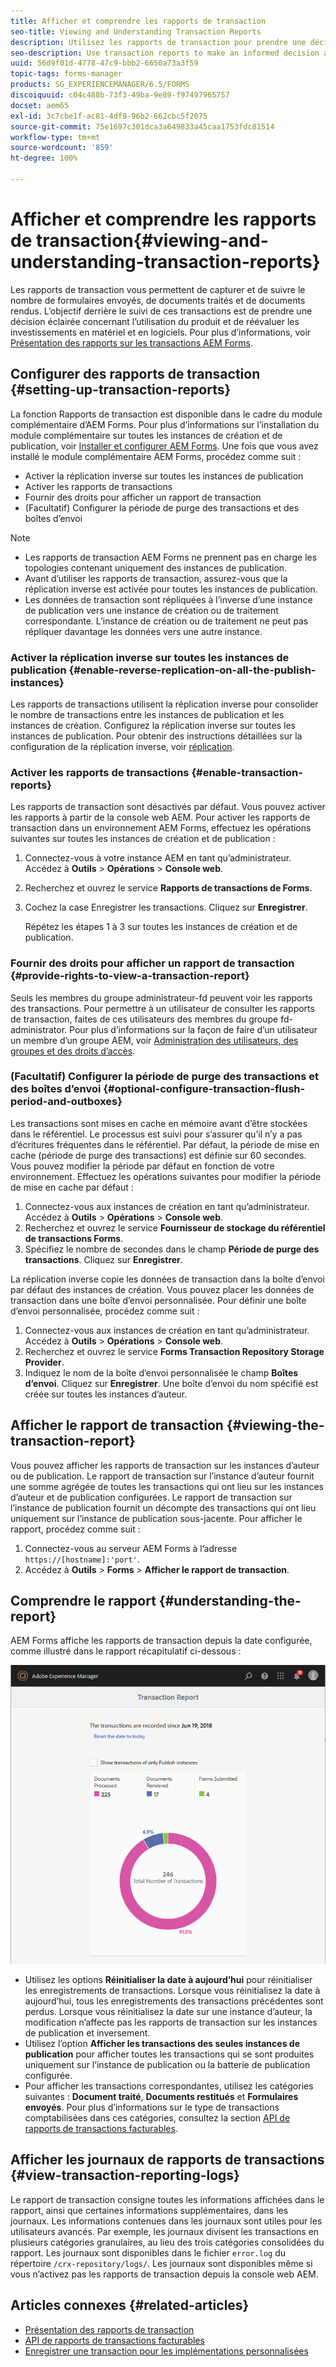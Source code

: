 ```yaml
---
title: Afficher et comprendre les rapports de transaction
seo-title: Viewing and Understanding Transaction Reports
description: Utilisez les rapports de transaction pour prendre une décision éclairée sur l’utilisation du produit et rééquilibrer les investissements en matériel et en logiciels.
seo-description: Use transaction reports to make an informed decision about the product usage and rebalancing investments in hardware and software.
uuid: 56d9f01d-4778-47c9-bbb2-6650a73a3f59
topic-tags: forms-manager
products: SG_EXPERIENCEMANAGER/6.5/FORMS
discoiquuid: c04c488b-73f3-49ba-9e89-f97497965757
docset: aem65
exl-id: 3c7cbe1f-ac81-4df9-96b2-662cbc5f2075
source-git-commit: 75e1697c301dca3a649833a45caa1753fdc81514
workflow-type: tm+mt
source-wordcount: '859'
ht-degree: 100%

---
```


# Afficher et comprendre les rapports de transaction{#viewing-and-understanding-transaction-reports}

Les rapports de transaction vous permettent de capturer et de suivre le nombre de formulaires envoyés, de documents traités et de documents rendus. L’objectif derrière le suivi de ces transactions est de prendre une décision éclairée concernant l’utilisation du produit et de réévaluer les investissements en matériel et en logiciels. Pour plus d’informations, voir [Présentation des rapports sur les transactions AEM Forms](../../forms/using/transaction-reports-overview.md).

## Configurer des rapports de transaction  {#setting-up-transaction-reports}

La fonction Rapports de transaction est disponible dans le cadre du module complémentaire d’AEM Forms. Pour plus d’informations sur l’installation du module complémentaire sur toutes les instances de création et de publication, voir [Installer et configurer AEM Forms](/help/forms/using/installing-configuring-aem-forms-osgi.md). Une fois que vous avez installé le module complémentaire AEM Forms, procédez comme suit :

* Activer la réplication inverse sur toutes les instances de publication
* Activer les rapports de transactions
* Fournir des droits pour afficher un rapport de transaction
* (Facultatif) Configurer la période de purge des transactions et des boîtes d’envoi [](/help/forms/using/installing-configuring-aem-forms-osgi.md)

>[!NOTE]
>
>* Les rapports de transaction AEM Forms ne prennent pas en charge les topologies contenant uniquement des instances de publication.
>* Avant d’utiliser les rapports de transaction, assurez-vous que la réplication inverse est activée pour toutes les instances de publication.
>* Les données de transaction sont répliquées à l’inverse d’une instance de publication vers une instance de création ou de traitement correspondante. L’instance de création ou de traitement ne peut pas répliquer davantage les données vers une autre instance.
>


### Activer la réplication inverse sur toutes les instances de publication {#enable-reverse-replication-on-all-the-publish-instances}

Les rapports de transactions utilisent la réplication inverse pour consolider le nombre de transactions entre les instances de publication et les instances de création. Configurez la réplication inverse sur toutes les instances de publication. Pour obtenir des instructions détaillées sur la configuration de la réplication inverse, voir [réplication](/help/sites-deploying/replication.md).

### Activer les rapports de transactions {#enable-transaction-reports}

Les rapports de transaction sont désactivés par défaut. Vous pouvez activer les rapports à partir de la console web AEM. Pour activer les rapports de transaction dans un environnement AEM Forms, effectuez les opérations suivantes sur toutes les instances de création et de publication :

1. Connectez-vous à votre instance AEM en tant qu’administrateur. Accédez à **Outils** > **Opérations** > **Console web**.
1. Recherchez et ouvrez le service **Rapports de transactions de Forms**.
1. Cochez la case Enregistrer les transactions. Cliquez sur **Enregistrer**.

   Répétez les étapes 1 à 3 sur toutes les instances de création et de publication.

### Fournir des droits pour afficher un rapport de transaction {#provide-rights-to-view-a-transaction-report}

Seuls les membres du groupe administrateur-fd peuvent voir les rapports des transactions. Pour permettre à un utilisateur de consulter les rapports de transaction, faites de ces utilisateurs des membres du groupe fd-administrator. Pour plus d’informations sur la façon de faire d’un utilisateur un membre d’un groupe AEM, voir [Administration des utilisateurs, des groupes et des droits d’accès](/help/sites-administering/user-group-ac-admin.md).

### (Facultatif) Configurer la période de purge des transactions et des boîtes d’envoi {#optional-configure-transaction-flush-period-and-outboxes}

Les transactions sont mises en cache en mémoire avant d’être stockées dans le référentiel. Le processus est suivi pour s’assurer qu’il n’y a pas d’écritures fréquentes dans le référentiel. Par défaut, la période de mise en cache (période de purge des transactions) est définie sur 60 secondes. Vous pouvez modifier la période par défaut en fonction de votre environnement. Effectuez les opérations suivantes pour modifier la période de mise en cache par défaut :

1. Connectez-vous aux instances de création en tant qu’administrateur. Accédez à **Outils** > **Opérations** > **Console web**.
1. Recherchez et ouvrez le service **Fournisseur de stockage du référentiel de transactions Forms**.
1. Spécifiez le nombre de secondes dans le champ **Période de purge des transactions**. Cliquez sur **Enregistrer**.

La réplication inverse copie les données de transaction dans la boîte d’envoi par défaut des instances de création. Vous pouvez placer les données de transaction dans une boîte d’envoi personnalisée. Pour définir une boîte d’envoi personnalisée, procédez comme suit :

1. Connectez-vous aux instances de création en tant qu’administrateur. Accédez à **Outils** > **Opérations** > **Console web**.
1. Recherchez et ouvrez le service **Forms Transaction Repository Storage Provider**.
1. Indiquez le nom de la boîte d’envoi personnalisée le champ **Boîtes dʼenvoi**. Cliquez sur **Enregistrer**. Une boîte d’envoi du nom spécifié est créée sur toutes les instances d’auteur.

## Afficher le rapport de transaction {#viewing-the-transaction-report}

Vous pouvez afficher les rapports de transaction sur les instances d’auteur ou de publication. Le rapport de transaction sur l’instance d’auteur fournit une somme agrégée de toutes les transactions qui ont lieu sur les instances d’auteur et de publication configurées. Le rapport de transaction sur l’instance de publication fournit un décompte des transactions qui ont lieu uniquement sur l’instance de publication sous-jacente. Pour afficher le rapport, procédez comme suit :

1. Connectez-vous au serveur AEM Forms à lʼadresse `https://[hostname]:'port'`.
1. Accédez à **Outils** > **Forms** > **Afficher le rapport de transaction**.

## Comprendre le rapport {#understanding-the-report}

AEM Forms affiche les rapports de transaction depuis la date configurée, comme illustré dans le rapport récapitulatif ci-dessous :

![sample-transaction-report-author](assets/sample-transaction-report-author.png)

* Utilisez les options **Réinitialiser la date à aujourd’hui** pour réinitialiser les enregistrements de transactions. Lorsque vous réinitialisez la date à aujourd’hui, tous les enregistrements des transactions précédentes sont perdus. Lorsque vous réinitialisez la date sur une instance d’auteur, la modification n’affecte pas les rapports de transaction sur les instances de publication et inversement.
* Utilisez lʼoption **Afficher les transactions des seules instances de publication** pour afficher toutes les transactions qui se sont produites uniquement sur l’instance de publication ou la batterie de publication configurée.
* Pour afficher les transactions correspondantes, utilisez les catégories suivantes : **Document traité**, **Documents restitués** et **Formulaires envoyés**. Pour plus dʼinformations sur le type de transactions comptabilisées dans ces catégories, consultez la section [API de rapports de transactions facturables](../../forms/using/transaction-reports-billable-apis.md).

## Afficher les journaux de rapports de transactions {#view-transaction-reporting-logs}

Le rapport de transaction consigne toutes les informations affichées dans le rapport, ainsi que certaines informations supplémentaires, dans les journaux. Les informations contenues dans les journaux sont utiles pour les utilisateurs avancés. Par exemple, les journaux divisent les transactions en plusieurs catégories granulaires, au lieu des trois catégories consolidées du rapport. Les journaux sont disponibles dans le fichier `error.log` du répertoire `/crx-repository/logs/`. Les journaux sont disponibles même si vous n’activez pas les rapports de transaction depuis la console web AEM.

## Articles connexes {#related-articles}

* [Présentation des rapports de transaction](../../forms/using/transaction-reports-overview.md)
* [API de rapports de transactions facturables](../../forms/using/transaction-reports-billable-apis.md)
* [Enregistrer une transaction pour les implémentations personnalisées](/help/forms/using/record-transaction-custom-implementation.md)
